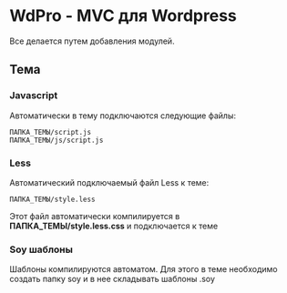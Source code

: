WdPro - MVC для Wordpress
=========================
Все делается путем добавления модулей.

## Тема
### Javascript
Автоматически в тему подключаются следующие файлы:

	ПАПКА_ТЕМЫ/script.js
	ПАПКА_ТЕМЫ/js/script.js

### Less
Автоматический подключаемый файл Less к теме:

	ПАПКА_ТЕМЫ/style.less
	
Этот файл автоматически компилируется в **ПАПКА_ТЕМЫ/style.less.css** и подключается к 
теме

### Soy шаблоны
Шаблоны компилируются автоматом. Для этого в теме необходимо создать папку soy и в нее 
складывать шаблоны .soy